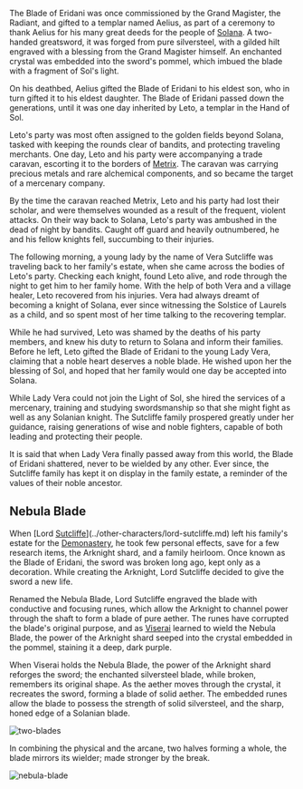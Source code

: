 The Blade of Eridani was once commissioned by the Grand Magister, the Radiant, and gifted to a templar named Aelius, as part of a ceremony to thank Aelius for his many great deeds for the people of [Solana](../continents/rathe/solana/solana.md). A two-handed greatsword, it was forged from pure silversteel, with a gilded hilt engraved with a blessing from the Grand Magister himself. An enchanted crystal was embedded into the sword's pommel, which imbued the blade with a fragment of Sol's light.

On his deathbed, Aelius gifted the Blade of Eridani to his eldest son, who in turn gifted it to his eldest daughter. The Blade of Eridani passed down the generations, until it was one day inherited by Leto, a templar in the Hand of Sol.

Leto's party was most often assigned to the golden fields beyond Solana, tasked with keeping the rounds clear of bandits, and protecting traveling merchants. One day, Leto and his party were accompanying a trade caravan, escorting it to the borders of [Metrix](../continents/rathe/metrix/metrix.md). The caravan was carrying precious metals and rare alchemical components, and so became the target of a mercenary company.

By the time the caravan reached Metrix, Leto and his party had lost their scholar, and were themselves wounded as a result of the frequent, violent attacks. On their way back to Solana, Leto's party was ambushed in the dead of night by bandits. Caught off guard and heavily outnumbered, he and his fellow knights fell, succumbing to their injuries.

The following morning, a young lady by the name of Vera Sutcliffe was traveling back to her family's estate, when she came across the bodies of Leto's party. Checking each knight, found Leto alive, and rode through the night to get him to her family home. With the help of both Vera and a village healer, Leto recovered from his injuries. Vera had always dreamt of becoming a knight of Solana, ever since witnessing the Solstice of Laurels as a child, and so spent most of her time talking to the recovering templar.

While he had survived, Leto was shamed by the deaths of his party members, and knew his duty to return to Solana and inform their families. Before he left, Leto gifted the Blade of Eridani to the young Lady Vera, claiming that a noble heart deserves a noble blade. He wished upon her the blessing of Sol, and hoped that her family would one day be accepted into Solana.

While Lady Vera could not join the Light of Sol, she hired the services of a mercenary, training and studying swordsmanship so that she might fight as well as any Solanian knight. The Sutcliffe family prospered greatly under her guidance, raising generations of wise and noble fighters, capable of both leading and protecting their people.

It is said that when Lady Vera finally passed away from this world, the Blade of Eridani shattered, never to be wielded by any other. Ever since, the Sutcliffe family has kept it on display in the family estate, a reminder of the values of their noble ancestor.

## Nebula Blade

When [Lord [Sutcliffe](~Sutcliffe)](../other-characters/lord-sutcliffe.md) left his family's estate for the [Demonastery](../continents/rathe/demonastery/demonastery.md), he took few personal effects, save for a few research items, the Arknight shard, and a family heirloom. Once known as the Blade of Eridani, the sword was broken long ago, kept only as a decoration. While creating the Arknight, Lord Sutcliffe decided to give the sword a new life.

Renamed the Nebula Blade, Lord Sutcliffe engraved the blade with conductive and focusing runes, which allow the Arknight to channel power through the shaft to form a blade of pure aether. The runes have corrupted the blade's original purpose, and as [Viserai](../heroes-of-rathe/viserai-about.md) learned to wield the Nebula Blade, the power of the Arknight shard seeped into the crystal embedded in the pommel, staining it a deep, dark purple.

When Viserai holds the Nebula Blade, the power of the Arknight shard reforges the sword; the enchanted silversteel blade, while broken, remembers its original shape. As the aether moves through the crystal, it recreates the sword, forming a blade of solid aether. The embedded runes allow the blade to possess the strength of solid silversteel, and the sharp, honed edge of a Solanian blade.

<img src="https://d2hl7maqck52px.cloudfront.net/weapons/two-blades.webp" alt="two-blades" class="center">

In combining the physical and the arcane, two halves forming a whole, the blade mirrors its wielder; made stronger by the break.

<img src="https://d2hl7maqck52px.cloudfront.net/weapons/nebula-blade.webp" alt="nebula-blade" class="center">
